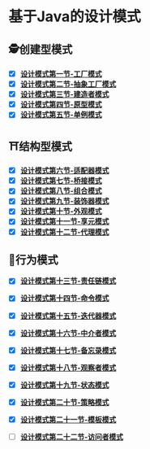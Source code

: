 # 基于Java的设计模式

## 🕵️创建型模式

- [x] **[设计模式第一节-工厂模式](https://github.com/xiaoxunyao/design-patterns/blob/master/a1-factory-pattern/md/1.%20%E8%AE%BE%E8%AE%A1%E6%A8%A1%E5%BC%8F%E7%AC%AC%E4%B8%80%E8%8A%82-%E5%B7%A5%E5%8E%82%E8%AE%BE%E8%AE%A1%E6%A8%A1%E5%BC%8F.md)**
- [x] **[设计模式第二节-抽象工厂模式](https://github.com/xiaoxunyao/design-patterns/blob/master/a2-abstract-factory/md/2.%20%20%E8%AE%BE%E8%AE%A1%E6%A8%A1%E5%BC%8F%E7%AC%AC%E4%BA%8C%E8%8A%82-%E6%8A%BD%E8%B1%A1%E5%B7%A5%E5%8E%82%E6%A8%A1%E5%BC%8F.md)**
- [x] **[设计模式第三节-建造者模式](https://github.com/xiaoxunyao/design-patterns/blob/master/a3-builder-mode/md/3.%20%E8%AE%BE%E8%AE%A1%E6%A8%A1%E5%BC%8F%E7%AC%AC%E4%B8%89%E8%8A%82-%E5%BB%BA%E9%80%A0%E8%80%85%E6%A8%A1%E5%BC%8F.md)**
- [x] **[设计模式第四节-原型模式](https://github.com/xiaoxunyao/design-patterns/blob/master/a4-prototype-pattern/md/4.%20%E8%AE%BE%E8%AE%A1%E6%A8%A1%E5%BC%8F%E7%AC%AC%E5%9B%9B%E8%8A%82-%E5%8E%9F%E5%9E%8B%E6%A8%A1%E5%BC%8F.md)**
- [x] **[设计模式第五节-单例模式](https://github.com/xiaoxunyao/design-patterns/blob/master/a5-singleton-pattern/md/5.%20%E8%AE%BE%E8%AE%A1%E6%A8%A1%E5%BC%8F%E7%AC%AC%E4%BA%94%E8%8A%82-%E5%8D%95%E4%BE%8B%E6%A8%A1%E5%BC%8F.md)**

## ⛩️结构型模式

- [x] **[设计模式第六节-适配器模式](https://github.com/xiaoxunyao/design-patterns/blob/master/a6-adapter-pattern/md/6.%20%E8%AE%BE%E8%AE%A1%E6%A8%A1%E5%BC%8F%E7%AC%AC%E5%85%AD%E8%8A%82-%E9%80%82%E9%85%8D%E5%99%A8%E6%A8%A1%E5%BC%8F.md)**
- [x] **[设计模式第七节-桥接模式](https://github.com/xiaoxunyao/design-patterns/blob/master/a7-bridge-model/md/7.%20%E8%AE%BE%E8%AE%A1%E6%A8%A1%E5%BC%8F%E7%AC%AC%E4%B8%83%E8%8A%82-%E6%A1%A5%E6%8E%A5%E6%A8%A1%E5%BC%8F.md)**
- [x] **[设计模式第八节-组合模式](https://github.com/xiaoxunyao/design-patterns/blob/master/a8-portfolio-model/md/8.%20%E8%AE%BE%E8%AE%A1%E6%A8%A1%E5%BC%8F%E7%AC%AC%E5%85%AB%E8%8A%82-%E7%BB%84%E5%90%88%E6%A8%A1%E5%BC%8F.md)**
- [x] **[设计模式第九节-装饰器模式](https://github.com/xiaoxunyao/design-patterns/blob/master/a9-decorator-mode/md/9.%20%E8%AE%BE%E8%AE%A1%E6%A8%A1%E5%BC%8F%E7%AC%AC%E4%B9%9D%E8%8A%82-%E8%A3%85%E9%A5%B0%E5%99%A8%E6%A8%A1%E5%BC%8F.md)**
- [x] **[设计模式第十节-外观模式](https://github.com/xiaoxunyao/design-patterns/blob/master/a10-facade-pattern/md/10.%20%E8%AE%BE%E8%AE%A1%E6%A8%A1%E5%BC%8F%E7%AC%AC%E5%8D%81%E8%8A%82-%E5%A4%96%E8%A7%82%E6%A8%A1%E5%BC%8F.md)**
- [x] **[设计模式第十一节-享元模式](https://github.com/xiaoxunyao/design-patterns/blob/master/a11-flyweight-pattern/md/11.%20%E8%AE%BE%E8%AE%A1%E6%A8%A1%E5%BC%8F%E7%AC%AC%E5%8D%81%E4%B8%80%E8%8A%82-%E4%BA%AB%E5%85%83%E6%A8%A1%E5%BC%8F.md)**
- [x] **[设计模式第十二节-代理模式](https://github.com/xiaoxunyao/design-patterns/blob/master/a12-proxy-pattern/md/12.%20%E8%AE%BE%E8%AE%A1%E6%A8%A1%E5%BC%8F%E7%AC%AC%E5%8D%81%E4%BA%8C%E8%8A%82-%E4%BB%A3%E7%90%86%E6%A8%A1%E5%BC%8F.md)**

## 🍴行为模式

- [x] **[设计模式第十三节-责任链模式](https://github.com/xiaoxunyao/design-patterns/blob/master/a13-chain-responsibility-model/md/13.%20%E8%AE%BE%E8%AE%A1%E6%A8%A1%E5%BC%8F%E7%AC%AC%E5%8D%81%E4%B8%89%E8%8A%82-%E8%B4%A3%E4%BB%BB%E9%93%BE%E6%A8%A1%E5%BC%8F.md)**
- [x] **[设计模式第十四节-命令模式](https://github.com/xiaoxunyao/design-patterns/blob/master/a14-command-mode/md/14.%20%E8%AE%BE%E8%AE%A1%E6%A8%A1%E5%BC%8F%E7%AC%AC%E5%8D%81%E5%9B%9B%E8%8A%82-%E5%91%BD%E4%BB%A4%E6%A8%A1%E5%BC%8F.md)**
- [x] **[设计模式第十五节-迭代器模式](https://github.com/xiaoxunyao/design-patterns/blob/master/a15-Iterator-pattern/md/15.%20%E8%AE%BE%E8%AE%A1%E6%A8%A1%E5%BC%8F%E7%AC%AC%E5%8D%81%E4%BA%94%E8%8A%82-%E8%BF%AD%E4%BB%A3%E5%99%A8%E6%A8%A1%E5%BC%8F.md)**
- [x] **[设计模式第十六节-中介者模式](https://github.com/xiaoxunyao/design-patterns/blob/master/a16-intermediary-model/md/16.%20%E8%AE%BE%E8%AE%A1%E6%A8%A1%E5%BC%8F%E7%AC%AC%E5%8D%81%E5%85%AD%E8%8A%82-%E4%B8%AD%E4%BB%8B%E8%80%85%E6%A8%A1%E5%BC%8F.md)**
- [x] **[设计模式第十七节-备忘录模式](https://github.com/xiaoxunyao/design-patterns/blob/master/a17-memo-model/md/17.%20%E8%AE%BE%E8%AE%A1%E6%A8%A1%E5%BC%8F%E7%AC%AC%E5%8D%81%E4%B8%83%E8%8A%82-%E5%A4%87%E5%BF%98%E5%BD%95%E6%A8%A1%E5%BC%8F.md)**
- [x] **[设计模式第十八节-观察者模式](https://github.com/xiaoxunyao/design-patterns/blob/master/a18-observer-model/md/18.%20%E8%AE%BE%E8%AE%A1%E6%A8%A1%E5%BC%8F%E7%AC%AC%E5%8D%81%E5%85%AB%E8%8A%82-%E8%A7%82%E5%AF%9F%E8%80%85%E6%A8%A1%E5%BC%8F.md)**
- [x] **[设计模式第十九节-状态模式](https://github.com/xiaoxunyao/design-patterns/blob/master/a19-state-mode/md/19.%20%E8%AE%BE%E8%AE%A1%E6%A8%A1%E5%BC%8F%E7%AC%AC%E5%8D%81%E4%B9%9D%E8%8A%82-%E7%8A%B6%E6%80%81%E6%A8%A1%E5%BC%8F.md)**
- [x] **[设计模式第二十节-策略模式](https://github.com/xiaoxunyao/design-patterns/blob/master/a20-strategy-model/md/20.%20%E8%AE%BE%E8%AE%A1%E6%A8%A1%E5%BC%8F%E7%AC%AC%E4%BA%8C%E5%8D%81%E8%8A%82-%E7%AD%96%E7%95%A5%E6%A8%A1%E5%BC%8F.md)**
- [x] **[设计模式第二十一节-模板模式](https://github.com/xiaoxunyao/design-patterns/blob/master/a21-template-mode/md/21.%20%E8%AE%BE%E8%AE%A1%E6%A8%A1%E5%BC%8F%E7%AC%AC%E4%BA%8C%E5%8D%81%E4%B8%80%E8%8A%82-%E6%A8%A1%E6%9D%BF%E6%A8%A1%E5%BC%8F.md)**
- [ ] **[设计模式第二十二节-访问者模式]()**


